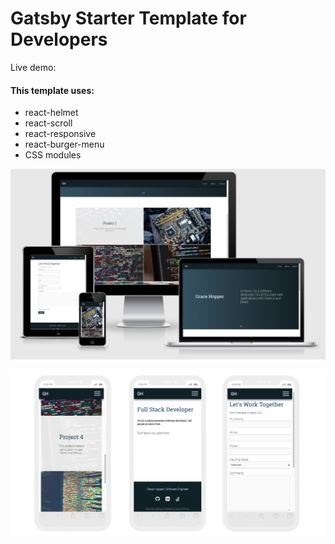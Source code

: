 # Gatsby Starter Template for Developers

Live demo: 

#### This template uses:
* react-helmet
* react-scroll
* react-responsive
* react-burger-menu
* CSS modules
 
![template-responsive-site-image](/readme-assets/responsive.png?raw=true)

![mobile-site-image](/readme-assets/mobile-views.png?raw=true)
